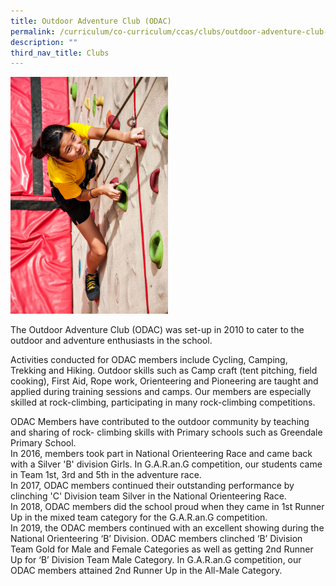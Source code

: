 ```yaml
---
title: Outdoor Adventure Club (ODAC)
permalink: /curriculum/co-curriculum/ccas/clubs/outdoor-adventure-club-odac/
description: ""
third_nav_title: Clubs
---
```

<img src="/images/BL0_4917.jpg" 
     style="width:50%">
		 
The Outdoor Adventure Club (ODAC) was set-up in 2010 to cater to the outdoor and adventure enthusiasts in the school.

Activities conducted for ODAC members include Cycling, Camping, Trekking and Hiking. Outdoor skills such as Camp craft (tent pitching, field cooking), First Aid, Rope work, Orienteering and Pioneering are taught and applied during training sessions and camps. Our members are especially skilled at rock-climbing, participating in many rock-climbing competitions.

ODAC Members have contributed to the outdoor community by teaching and sharing of rock- climbing skills with Primary schools such as Greendale Primary School.  
In 2016, members took part in National Orienteering Race and came back with a Silver 'B' division Girls. In G.A.R.an.G competition, our students came in Team 1st, 3rd and 5th in the adventure race.  
In 2017, ODAC members continued their outstanding performance by clinching 'C' Division team Silver in the National Orienteering Race.  
In 2018, ODAC members did the school proud when they came in 1st Runner Up in the mixed team category for the G.A.R.an.G competition.  
In 2019, the ODAC members continued with an excellent showing during the National Orienteering ‘B’ Division. ODAC members clinched ‘B’ Division Team Gold for Male and Female Categories as well as getting 2nd Runner Up for ‘B’ Division Team Male Category. In G.A.R.an.G competition, our ODAC members attained 2nd Runner Up in the All-Male Category.